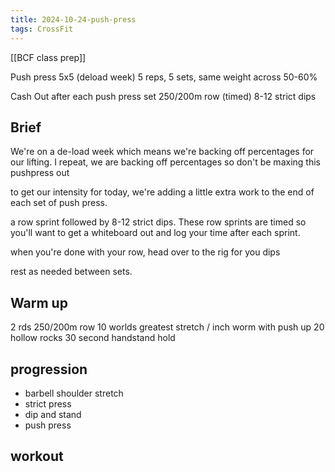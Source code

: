 ```yaml
---
title: 2024-10-24-push-press
tags: CrossFit
---
```



[[BCF class prep]]

Push press
5x5 (deload week)
5 reps, 5 sets, same weight across
50-60%

Cash Out
after each push press set
250/200m row (timed)
8-12 strict dips

## Brief

We're on a de-load week which means we're backing off percentages for our lifting. I repeat, we are backing off percentages so don't be maxing this pushpress out 

to get our intensity for today, we're adding a little extra work to the end of each set of push press.

a row sprint followed by 8-12 strict dips. These row sprints are timed so you'll want to get a whiteboard out and log your time after each sprint.

when you're done with your row, head over to the rig for you dips

rest as needed between sets.

## Warm up

2 rds
250/200m row
10 worlds greatest stretch / inch worm with push up
20 hollow rocks
30 second handstand hold

## progression
- barbell shoulder stretch
- strict press
- dip and stand
- push press

## workout